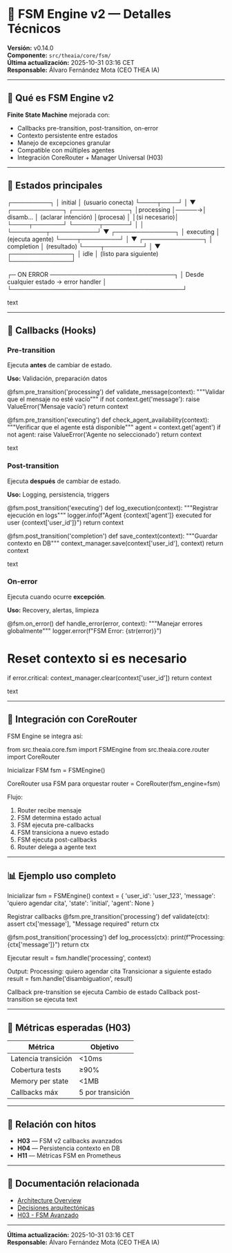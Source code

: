 # 🧠 FSM Engine v2 — Detalles Técnicos

**Versión:** v0.14.0  
**Componente:** `src/theaia/core/fsm/`  
**Última actualización:** 2025-10-31 03:16 CET  
**Responsable:** Álvaro Fernández Mota (CEO THEA IA)

---

## 🎯 Qué es FSM Engine v2

**Finite State Machine** mejorada con:
- Callbacks pre-transition, post-transition, on-error
- Contexto persistente entre estados
- Manejo de excepciones granular
- Compatible con múltiples agentes
- Integración CoreRouter + Manager Universal (H03)

---

## 🔄 Estados principales

┌─────────┐
│ initial │ (usuario conecta)
└────┬────┘
│
▼
┌────────────┐ ┌─────────────┐
│processing │─────→│ disamb... │ (aclarar intención)
│(procesa) │ │(si necesario)│
└────┬───────┘ └──────┬──────┘
│ │
└────────┬───────────┘
▼
┌──────────────┐
│ executing │ (ejecuta agente)
└────┬─────────┘
│
▼
┌──────────────┐
│ completion │ (resultado)
└────┬─────────┘
│
▼
┌──────────────┐
│ idle │ (listo para siguiente)
└──────────────┘

┌─ ON ERROR ─────────────────────────────┐
│ Desde cualquier estado → error handler │
└────────────────────────────────────────┘

text

---

## 💾 Callbacks (Hooks)

### Pre-transition
Ejecuta **antes** de cambiar de estado.

**Uso:** Validación, preparación datos

@fsm.pre_transition('processing')
def validate_message(context):
"""Validar que el mensaje no esté vacío"""
if not context.get('message'):
raise ValueError('Mensaje vacío')
return context

@fsm.pre_transition('executing')
def check_agent_availability(context):
"""Verificar que el agente está disponible"""
agent = context.get('agent')
if not agent:
raise ValueError('Agente no seleccionado')
return context

text

### Post-transition
Ejecuta **después** de cambiar de estado.

**Uso:** Logging, persistencia, triggers

@fsm.post_transition('executing')
def log_execution(context):
"""Registrar ejecución en logs"""
logger.info(f"Agent {context['agent']} executed for user {context['user_id']}")
return context

@fsm.post_transition('completion')
def save_context(context):
"""Guardar contexto en DB"""
context_manager.save(context['user_id'], context)
return context

text

### On-error
Ejecuta cuando ocurre **excepción**.

**Uso:** Recovery, alertas, limpieza

@fsm.on_error()
def handle_error(error, context):
"""Manejar errores globalmente"""
logger.error(f"FSM Error: {str(error)}")
# Reset contexto si es necesario
if error.critical:
context_manager.clear(context['user_id'])
return context

text

---

## 🔗 Integración con CoreRouter

FSM Engine se integra así:

from src.theaia.core.fsm import FSMEngine
from src.theaia.core.router import CoreRouter

Inicializar FSM
fsm = FSMEngine()

CoreRouter usa FSM para orquestar
router = CoreRouter(fsm_engine=fsm)

Flujo:
1. Router recibe mensaje
2. FSM determina estado actual
3. FSM ejecuta pre-callbacks
4. FSM transiciona a nuevo estado
5. FSM ejecuta post-callbacks
6. Router delega a agente
text

---

## 📊 Ejemplo uso completo

Inicializar
fsm = FSMEngine()
context = {
'user_id': 'user_123',
'message': 'quiero agendar cita',
'state': 'initial',
'agent': None
}

Registrar callbacks
@fsm.pre_transition('processing')
def validate(ctx):
assert ctx['message'], "Message required"
return ctx

@fsm.post_transition('processing')
def log_process(ctx):
print(f"Processing: {ctx['message']}")
return ctx

Ejecutar
result = fsm.handle('processing', context)

Output: Processing: quiero agendar cita
Transicionar a siguiente estado
result = fsm.handle('disambiguation', result)

Callback pre-transition se ejecuta
Cambio de estado
Callback post-transition se ejecuta
text

---

## 🎯 Métricas esperadas (H03)

| Métrica | Objetivo |
|---------|----------|
| Latencia transición | <10ms |
| Cobertura tests | ≥90% |
| Memory per state | <1MB |
| Callbacks máx | 5 por transición |

---

## 🔗 Relación con hitos

- **H03** — FSM v2 callbacks avanzados
- **H04** — Persistencia contexto en DB
- **H11** — Métricas FSM en Prometheus

---

## 📖 Documentación relacionada

- [Architecture Overview](./overview.md)
- [Decisiones arquitectónicas](./decisions.md)
- [H03 - FSM Avanzado](../roadmap/milestones/H03_17.md)

---

**Última actualización:** 2025-10-31 03:16 CET  
**Responsable:** Álvaro Fernández Mota (CEO THEA IA)
